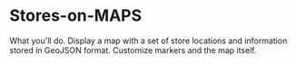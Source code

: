 # Stores-on-MAPS
What you'll do. Display a map with a set of store locations and information stored in GeoJSON format. Customize markers and the map itself.
